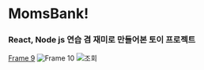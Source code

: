 # MomsBank!
<h3>React, Node js 연습 겸 재미로 만들어본 토이 프로젝트</h3>

[Frame 9](https://github.com/hyeonseokang/MomsBank/assets/26127395/06f0e411-1c56-4852-ab44-a4f2dc3d7fc4)
![Frame 10](https://github.com/hyeonseokang/MomsBank/assets/26127395/eab3a3b5-0d50-4b36-af3b-8d453a9daa7d)
![조회](https://github.com/hyeonseokang/MomsBank/assets/26127395/ae3ac8b6-44d3-4146-b609-0780aba3047e)
